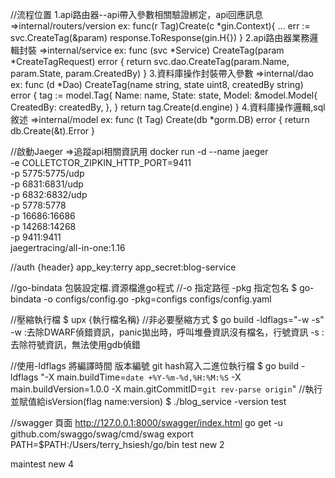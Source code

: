 //流程位置
1.api路由器--api帶入參數相關驗證綁定，api回應訊息
=>internal/routers/version
ex:
func(r Tag)Create(c *gin.Context){
    ...
    err := svc.CreateTag(&param)
    response.ToResponse(gin.H{})
}
2.api路由器業務邏輯封裝
=>internal/service
ex:
func (svc *Service) CreateTag(param *CreateTagRequest) error {
	return svc.dao.CreateTag(param.Name, param.State, param.CreatedBy)
}
3.資料庫操作封裝帶入參數
=>internal/dao
ex:
func (d *Dao) CreateTag(name string, state uint8, createdBy string) error {
	tag := model.Tag{
		Name:  name,
		State: state,
		Model: &model.Model{
			CreatedBy: createdBy,
		},
	}
	return tag.Create(d.engine)
}
4.資料庫操作邏輯,sql敘述
=>internal/model
ex:
func (t Tag) Create(db *gorm.DB) error {
	return db.Create(&t).Error
}



//啟動Jaeger =>追蹤api相關資訊用
docker run -d --name jaeger \
-e COLLETCTOR_ZIPKIN_HTTP_PORT=9411 \
-p 5775:5775/udp \
-p 6831:6831/udp \
-p 6832:6832/udp \
-p 5778:5778 \
-p 16686:16686 \
-p 14268:14268 \
-p 9411:9411 \
jaegertracing/all-in-one:1.16

//auth 
{header}
app_key:terry
app_secret:blog-service

//go-bindata 包裝設定檔.資源檔進go程式
//-o 指定路徑 -pkg 指定包名
$ go-bindata -o configs/config.go -pkg=configs configs/config.yaml

//壓縮執行檔
$ upx {執行檔名稱}
//非必要壓縮方式
$ go build -ldflags="-w -s"
-w :去除DWARF偵錯資訊，panic拋出時，呼叫堆疊資訊沒有檔名，行號資訊
-s :去除符號資訊，無法使用gdb偵錯

//使用-ldflags 將編譯時間 版本編號 git hash寫入二進位執行檔
$ go build -ldflags "-X main.buildTime=`date +%Y-%m-%d,%H:%M:%S` -X main.buildVersion=1.0.0 -X main.gitCommitID=`git rev-parse origin`"
//執行 並賦值給isVersion(flag name:version)
$ ./blog_service -version test

//swagger 頁面
http://127.0.0.1:8000/swagger/index.html
go get -u github.com/swaggo/swag/cmd/swag
export PATH=$PATH:/Users/terry_hsiesh/go/bin
test
new 2

maintest
new 4
